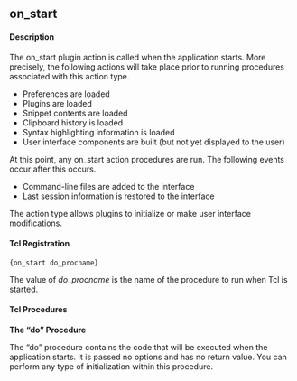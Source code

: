 ## on\_start

#### Description

The on\_start plugin action is called when the application starts.  More precisely, the following actions will take place prior to running procedures associated with this action type.

- Preferences are loaded
- Plugins are loaded
- Snippet contents are loaded
- Clipboard history is loaded
- Syntax highlighting information is loaded
- User interface components are built (but not yet displayed to the user)

At this point, any on\_start action procedures are run.  The following events occur after this occurs.

- Command-line files are added to the interface
- Last session information is restored to the interface

The action type allows plugins to initialize or make user interface modifications.

#### Tcl Registration

`{on_start do_procname}`

The value of _do\_procname_ is the name of the procedure to run when Tcl is started.

#### Tcl Procedures

**The “do” Procedure**

The “do” procedure contains the code that will be executed when the application starts.  It is passed no options and has no return value.  You can perform any type of initialization within this procedure.